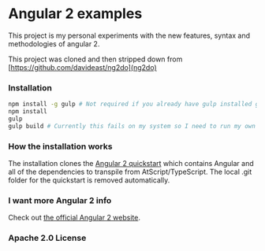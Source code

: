 # Angular 2 examples

This project is my personal experiments with the new features, syntax and methodologies of angular 2.

This project was cloned and then stripped down from [https://github.com/davideast/ng2do](ng2do)


### Installation

```bash
npm install -g gulp # Not required if you already have gulp installed globally
npm install
gulp
gulp build # Currently this fails on my system so I need to run my own server
```


### How the installation works

The installation clones the [Angular 2 quickstart](https://github.com/angular/quickstart) which contains Angular and all of the dependencies to transpile from AtScript/TypeScript. The local .git folder for the quickstart is removed automatically.

### I want more Angular 2 info

Check out [the official Angular 2 website](https://angular.io).

### Apache 2.0 License
